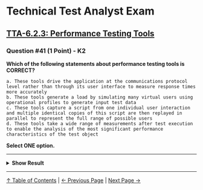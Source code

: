 # Technical Test Analyst Exam

## [TTA-6.2.3: Performance Testing Tools](../6-test-tools-and-automation/6.2-specific-test-tools.md#623-performance-testing-tools)

### Question #41 (1 Point) - K2

**Which of the following statements about performance testing tools is CORRECT?**

    a. These tools drive the application at the communications protocol level rather than through its user interface to measure response times more accurately
    b. These tools generate a load by simulating many virtual users using operational profiles to generate input test data
    c. These tools capture a script from one individual user interaction and multiple identical copies of this script are then replayed in parallel to represent the full range of possible users
    d. These tools take a wide range of measurements after test execution to enable the analysis of the most significant performance characteristics of the test object

**Select ONE option.**

---

<details>
<summary><strong>Show Result</strong></summary>

#### Correct Answer: b

    a. Is not correct. If the accurate measurement of response times was an issue, then the tools would have to drive the application using its user interface
    b. Is correct. Performance testing tools are used to generate defined loads based on operational profiles
    c. Is not correct. The script needs to be changed to take account of the variability of different users and their transactions
    d. Is not correct. Measurements need to be taken during execution

</details>

---

[↑ Table of Contents](../../README.md#table-of-contents) | [← Previous Page](question-40.md) | [Next Page →](question-42.md)
